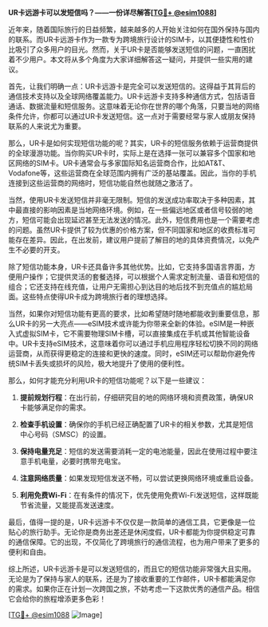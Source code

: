 **UR卡远游卡可以发短信吗？——一份详尽解答[[TG💪+ @esim1088](https://t.me/s/esim1088)]**

近年来，随着国际旅行的日益频繁，越来越多的人开始关注如何在国外保持与国内的联系。而UR卡远游卡作为一款专为跨境旅行设计的SIM卡，以其便捷性和性价比吸引了众多用户的目光。然而，关于UR卡是否能够发送短信的问题，一直困扰着不少用户。本文将从多个角度为大家详细解答这一疑问，并提供一些实用的建议。

首先，让我们明确一点：UR卡远游卡是完全可以发送短信的。这得益于其背后的通信技术支持以及全球网络覆盖能力。UR卡远游卡支持多种通信方式，包括语音通话、数据流量和短信服务。这意味着无论你在世界的哪个角落，只要当地的网络条件允许，你都可以通过UR卡发送短信。这一点对于需要经常与家人或朋友保持联系的人来说尤为重要。

那么，UR卡是如何实现短信功能的呢？其实，UR卡的短信服务依赖于运营商提供的全球漫游功能。当你购买UR卡时，实际上是在选择一张可以兼容多个国家和地区网络的SIM卡。UR卡通常会与多家国际知名运营商合作，比如AT&T、Vodafone等，这些运营商在全球范围内拥有广泛的基站覆盖。因此，当你的手机连接到这些运营商的网络时，短信功能自然也就随之激活了。

当然，使用UR卡发送短信并非毫无限制。短信的发送成功率取决于多种因素，其中最直接的影响因素是当地网络环境。例如，在一些偏远地区或者信号较弱的地方，短信可能会出现延迟甚至无法发送的情况。此外，短信费用也是一个需要考虑的问题。虽然UR卡提供了较为优惠的价格方案，但不同国家和地区的收费标准可能存在差异。因此，在出发前，建议用户提前了解目的地的具体资费情况，以免产生不必要的开支。

除了短信功能本身，UR卡还具备许多其他优势。比如，它支持多国语言界面，方便用户操作；它提供灵活的套餐选择，可以根据个人需求定制流量、语音和短信的组合；它还支持在线充值，让用户无需担心到达目的地后找不到充值点的尴尬局面。这些特点使得UR卡成为跨境旅行者的理想选择。

当然，如果你对短信功能有更高的要求，比如希望随时随地都能收到重要信息，那么UR卡的另一大亮点——eSIM技术或许能为你带来全新的体验。eSIM是一种嵌入式虚拟SIM卡，它不需要物理SIM卡槽，可以直接集成在手机或其他智能设备中。UR卡支持eSIM技术，这意味着你可以通过手机应用程序轻松切换不同的网络运营商，从而获得更稳定的连接和更快的速度。同时，eSIM还可以帮助你避免传统SIM卡丢失或损坏的风险，极大地提升了使用的便利性。

那么，如何才能充分利用UR卡的短信功能呢？以下是一些建议：

1. **提前规划行程**：在出行前，仔细研究目的地的网络环境和资费政策，确保UR卡能够满足你的需求。
   
2. **检查手机设置**：确保你的手机已经正确配置了UR卡的相关参数，尤其是短信中心号码（SMSC）的设置。

3. **保持电量充足**：短信的发送需要消耗一定的电池能量，因此在使用过程中要注意手机电量，必要时携带充电宝。

4. **注意网络质量**：如果发现短信发送不畅，可以尝试更换网络环境或重启设备。

5. **利用免费Wi-Fi**：在有条件的情况下，优先使用免费Wi-Fi发送短信，这样既能节省流量，又能提高发送速度。

最后，值得一提的是，UR卡远游卡不仅仅是一款简单的通信工具，它更像是一位贴心的旅行助手。无论你是商务出差还是休闲度假，UR卡都能为你提供稳定可靠的通信保障。它的出现，不仅简化了跨境旅行的通信流程，也为用户带来了更多的便利和自由。

综上所述，UR卡远游卡是可以发送短信的，而且它的短信功能非常强大且实用。无论是为了保持与家人的联系，还是为了接收重要的工作邮件，UR卡都能满足你的需求。如果你正在计划一次跨国之旅，不妨考虑一下这款优秀的通信产品。相信它会给你的旅程增添更多色彩！

[[TG💪+ @esim1088](https://t.me/s/esim1088) ![Image](https://i.postimg.cc/4NQfJmqS/Snipaste-2025-05-13-00-14-12.png)]